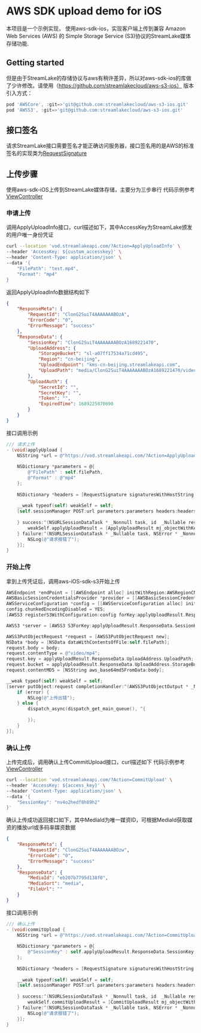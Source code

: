 # AWS SDK upload demo for iOS
本项目是一个示例实现， 使用aws-sdk-ios，实现客户端上传到兼容 Amazon Web Services (AWS) 的 Simple Storage Service (S3)协议的StreamLake媒体存储功能.

## Getting started
但是由于StreamLake的存储协议与aws有稍许差异，所以对aws-sdk-ios的库做了少许修改。请使用（https://github.com/streamlakecloud/aws-s3-ios） 版本
引入方式：
```groovy
pod 'AWSCore', :git=>'git@github.com:streamlakecloud/aws-s3-ios.git'
pod 'AWSS3', :git=>'git@github.com:streamlakecloud/aws-s3-ios.git'
```

## 接口签名
请求StreamLake接口需要签名才能正确访问服务器，接口签名用的是AWS的标准
签名的实现类为[RequestSignature](./KSAwss3Uplod/KSAwss3Uplod/RequestSignature.mm)

## 上传步骤
使用aws-sdk-iOS上传到StreamLake媒体存储，主要分为三步串行
代码示例参考[ViewController](./KSAwss3Uplod/KSAwss3Uplod/ViewController.m)

### 申请上传
调用ApplyUploadInfo接口，curl描述如下，其中AccessKey为StreamLake颁发的用户唯一身份凭证
```bash
curl --location 'vod.streamlakeapi.com/?Action=ApplyUploadInfo' \
--header 'AccessKey: ${custom_accesskey}' \
--header 'Content-Type: application/json' \
--data '{
    "FilePath": "test.mp4",
    "Format": "mp4"
}
```

返回ApplyUploadInfo数据结构如下
```json
{
    "ResponseMeta": {
        "RequestId": "ClonG2SuiT4AAAAAAABOzA", 
        "ErrorCode": "0", 
        "ErrorMessage": "success"
    }, 
    "ResponseData": {
        "SessionKey": "ClonG2SuiT4AAAAAAABOzA1689221470", 
        "UploadAddress": {
            "StorageBucket": "sl-a07ff17534a71cd495", 
            "Region": "cn-beijing", 
            "UploadEndpoint": "kms-cn-beijing.streamlakeapi.com", 
            "UploadPath": "media/ClonG2SuiT4AAAAAAABOzA1689221470/video:6926.mp4"
        }, 
        "UploadAuth": {
            "SecretId": "", 
            "SecretKey": "", 
            "Token": "", 
            "ExpiredTime": 1689225070690
        }
    }
}
```

接口调用示例
```Objective-C
/// 请求上传
- (void)applyUpload {
    NSString *url = @"https://vod.streamlakeapi.com/?Action=ApplyUploadInfo";
    
    NSDictionary *parameters = @{
        @"FilePath" : self.filePath,
        @"Format" : @"mp4"
    };
    
    NSDictionary *headers = [RequestSignature signaturesWithHostString:@"https://vod.streamlakeapi.com" andActionString:@"ApplyUploadInfo" paramString:parameters.mj_JSONString secretId:@"b44275774f4b4aa39af012363e7d7689" secretKey:@"a8c4ad8b10964a2e9f3385fbb545cd57" deployVersion:@"0.0.1" contentType:@"application/json"];
    
    __weak typeof(self) weakSelf = self;
    [self.sessionManager POST:url parameters:parameters headers:headers progress:^(NSProgress * _Nonnull uploadProgress) {
        
    } success:^(NSURLSessionDataTask * _Nonnull task, id  _Nullable responseObject) {
        weakSelf.applyUploadResult = [ApplyUploadResult mj_objectWithKeyValues:responseObject];
    } failure:^(NSURLSessionDataTask * _Nullable task, NSError * _Nonnull error) {
        NSLog(@"请求报错了");
    }];
}
```

### 开始上传
拿到上传凭证后，调用aws-iOS-sdk-s3开始上传

```Objective-C
AWSEndpoint *endPoint = [[AWSEndpoint alloc] initWithRegion:AWSRegionCNNorth1 service:AWSServiceS3 URL:[NSURL URLWithString:[NSString stringWithFormat:@"https://%@", applyUploadResult.ResponseData.UploadAddress.UploadEndpoint]]];
AWSBasicSessionCredentialsProvider *provider = [[AWSBasicSessionCredentialsProvider alloc] initWithAccessKey:applyUploadResult.ResponseData.UploadAuth.SecretId secretKey:applyUploadResult.ResponseData.UploadAuth.SecretKey sessionToken:applyUploadResult.ResponseData.UploadAuth.Token];
AWSServiceConfiguration *config = [[AWSServiceConfiguration alloc] initWithRegion:AWSRegionCNNorth1 endpoint:endPoint credentialsProvider:provider];
config.chunkedEncodingDisabled = YES;
[AWSS3 registerS3WithConfiguration:config forKey:applyUploadResult.ResponseData.SessionKey];

AWSS3 *server = [AWSS3 S3ForKey:applyUploadResult.ResponseData.SessionKey];

AWSS3PutObjectRequest *request = [AWSS3PutObjectRequest new];
NSData *body = [NSData dataWithContentsOfFile:self.filePath];
request.body = body;
request.contentType = @"video/mp4";
request.key = applyUploadResult.ResponseData.UploadAddress.UploadPath;
request.bucket = applyUploadResult.ResponseData.UploadAddress.StorageBucket;
request.contentMD5 = [NSString aws_base64md5FromData:body];

__weak typeof(self) weakSelf = self;
[server putObject:request completionHandler:^(AWSS3PutObjectOutput * _Nullable response, NSError * _Nullable error) {
    if (error) {
        NSLog(@"上传出错");
    } else {
        dispatch_async(dispatch_get_main_queue(), ^{
        
        });
    }
}];
```

### 确认上传
上传完成后，调用确认上传CommitUpload接口，curl描述如下
代码示例参考[ViewController](./KSAwss3Uplod/KSAwss3Uplod/ViewController.m)
```bash
curl --location 'vod.streamlakeapi.com/?Action=CommitUpload' \
--header 'AccessKey: ${access_key}' \
--header 'Content-Type: application/json' \
--data '{
    "SessionKey": "nv4o2hedf8h89h2"
}'
```
确认上传成功返回接口如下，其中MediaId为唯一媒资ID，可根据MediaId获取媒资的播放url或多码率媒资数据
```json
{
    "ResponseMeta": {
        "RequestId": "ClonG2SuiT4AAAAAAABOzw", 
        "ErrorCode": "0", 
        "ErrorMessage": "success"
    }, 
    "ResponseData": {
        "MediaId": "eb207b7795d138f0", 
        "MediaSort": "media", 
        "FileUrl": ""
    }
}
```
接口调用示例
```Objective-C
/// 确认上传
- (void)commitUpload {
    NSString *url = @"https://vod.streamlakeapi.com/?Action=CommitUpload";
    
    NSDictionary *parameters = @{
        @"SessionKey" : self.applyUploadResult.ResponseData.SessionKey,
    };
    
    NSDictionary *headers = [RequestSignature signaturesWithHostString:@"https://vod.streamlakeapi.com" andActionString:@"CommitUpload" paramString:parameters.mj_JSONString secretId:@"b44275774f4b4aa39af012363e7d7689" secretKey:@"a8c4ad8b10964a2e9f3385fbb545cd57" deployVersion:@"0.0.1" contentType:@"application/json"];
    
    __weak typeof(self) weakSelf = self;
    [self.sessionManager POST:url parameters:parameters headers:headers progress:^(NSProgress * _Nonnull uploadProgress) {
        
    } success:^(NSURLSessionDataTask * _Nonnull task, id  _Nullable responseObject) {
        weakSelf.commitUploadResult = [CommitUploadResult mj_objectWithKeyValues:responseObject];
    } failure:^(NSURLSessionDataTask * _Nullable task, NSError * _Nonnull error) {
        NSLog(@"请求报错了");
    }];
}
```
